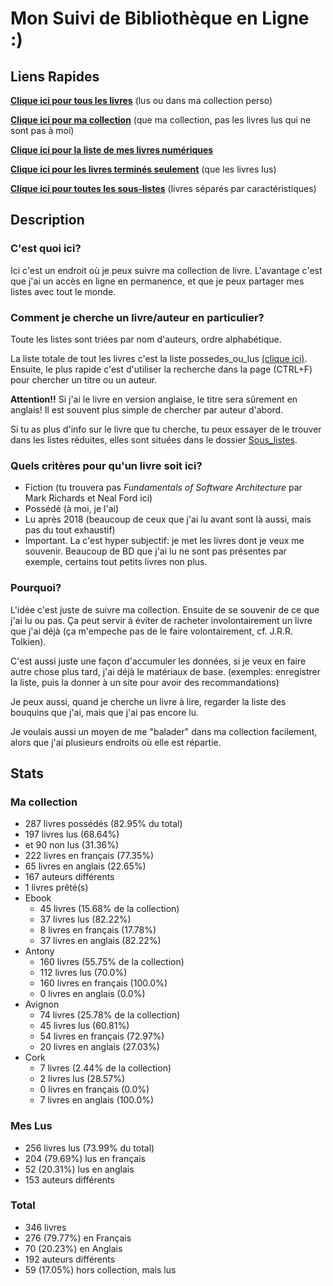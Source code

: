# Mon Suivi de Bibliothèque en Ligne :)

## Liens Rapides

[**Clique ici pour tous les livres**](possedes_ou_lus.md) (lus ou dans ma collection perso)

[**Clique ici pour ma collection**](Sous_listes/possedes.md) (que ma collection, pas les livres lus qui ne sont pas à moi)

[**Clique ici pour la liste de mes livres numériques**](Sous_listes/ebook.md)

[**Clique ici pour les livres terminés seulement**](Sous_listes/lus.md) (que les livres lus)

[**Clique ici pour toutes les sous-listes**](Sous_listes/README.md) (livres séparés par caractéristiques)

## Description

### C'est quoi ici?

Ici c'est un endroit où je peux suivre ma collection de livre. L'avantage c'est que j'ai un accès en ligne en
permanence, et que je peux partager mes listes avec tout le monde.

### Comment je cherche un livre/auteur en particulier?

Toute les listes sont triées par nom d'auteurs, ordre alphabétique.

La liste totale de tout les livres c'est la liste possedes_ou_lus [(clique ici)](possedes_ou_lus.md). Ensuite, le plus
rapide c'est d'utiliser la recherche dans la page (CTRL+F) pour chercher un titre ou un auteur.

**Attention!!** Si j'ai le livre en version anglaise, le titre sera sûrement en anglais!
Il est souvent plus simple de chercher par auteur d'abord.

Si tu as plus d'info sur le livre que tu cherche, tu peux essayer de le trouver dans les listes réduites, elles sont
situées dans le dossier [Sous_listes](Sous_listes/README.md).

### Quels critères pour qu'un livre soit ici?

- Fiction (tu trouvera pas *Fundamentals of Software Architecture* par Mark Richards et Neal Ford ici)
- Possédé (à moi, je l'ai)
- Lu après 2018 (beaucoup de ceux que j'ai lu avant sont là aussi, mais pas du tout exhaustif)
- Important. La c'est hyper subjectif: je met les livres dont je veux me souvenir. Beaucoup de BD que j'ai lu ne
sont pas présentes par exemple, certains tout petits livres non plus.

### Pourquoi?

L'idée c'est juste de suivre ma collection. Ensuite de se souvenir de ce que j'ai lu ou pas. Ça peut servir à éviter de
racheter involontairement un livre que j'ai déjà (ça m'empeche pas de le faire volontairement, cf. J.R.R. Tolkien).

C'est aussi juste une façon d'accumuler les données, si je veux en faire autre chose plus tard, j'ai déjà le matériaux
de base. (exemples: enregistrer la liste, puis la donner à un site pour avoir des recommandations)

Je peux aussi, quand je cherche un livre à lire, regarder la liste des bouquins que j'ai, mais que j'ai pas encore lu.

Je voulais aussi un moyen de me "balader" dans ma collection facilement, alors que j'ai plusieurs endroits où elle est
répartie.

<!-- Everything after this line is auto-generated -->
## Stats

### Ma collection

- 287 livres possédés (82.95% du total)
- 197 livres lus (68.64%)
- et 90 non lus (31.36%)
- 222 livres en français (77.35%)
- 65 livres en anglais (22.65%)
- 167 auteurs différents
- 1 livres prêté(s)
- Ebook
    - 45 livres (15.68% de la collection)
    - 37 livres lus (82.22%)
    - 8 livres en français (17.78%)
    - 37 livres en anglais (82.22%)
- Antony
    - 160 livres (55.75% de la collection)
    - 112 livres lus (70.0%)
    - 160 livres en français (100.0%)
    - 0 livres en anglais (0.0%)
- Avignon
    - 74 livres (25.78% de la collection)
    - 45 livres lus (60.81%)
    - 54 livres en français (72.97%)
    - 20 livres en anglais (27.03%)
- Cork
    - 7 livres (2.44% de la collection)
    - 2 livres lus (28.57%)
    - 0 livres en français (0.0%)
    - 7 livres en anglais (100.0%)

### Mes Lus

- 256 livres lus (73.99% du total)
- 204 (79.69%) lus en français
- 52 (20.31%) lus en anglais
- 153 auteurs différents

### Total

- 346 livres
- 276 (79.77%) en Français
- 70 (20.23%) en Anglais
- 192 auteurs différents
- 59 (17.05%) hors collection, mais lus
